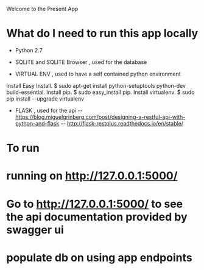 Welcome to the Present App

# What do I need to run this app locally

- Python 2.7
- SQLITE and SQLITE Browser , used for the database

- VIRTUAL ENV , used to have a self contained python environment

Install Easy Install. $ sudo apt-get install python-setuptools python-dev build-essential.
Install pip. $ sudo easy_install pip.
Install virtualenv. $ sudo pip install --upgrade virtualenv

- FLASK , used for the api
-- https://blog.miguelgrinberg.com/post/designing-a-restful-api-with-python-and-flask
-- http://flask-restplus.readthedocs.io/en/stable/

# To run
# running on http://127.0.0.1:5000/
# Go to http://127.0.0.1:5000/ to see the api documentation provided by swagger ui
# populate db on using app endpoints

